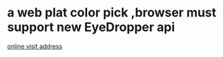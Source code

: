 # a web plat color pick ,browser must support new EyeDropper api
[online visit address](https://zanghonng.github.io/pick-color/)

